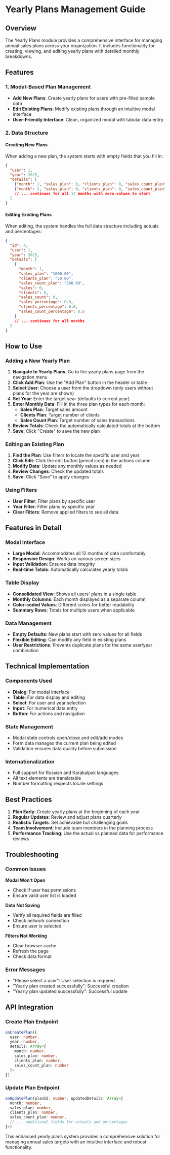 # Yearly Plans Management Guide

## Overview

The Yearly Plans module provides a comprehensive interface for managing annual sales plans across your organization. It includes functionality for creating, viewing, and editing yearly plans with detailed monthly breakdowns.

## Features

### 1. Modal-Based Plan Management
- **Add New Plans**: Create yearly plans for users with pre-filled sample data
- **Edit Existing Plans**: Modify existing plans through an intuitive modal interface
- **User-Friendly Interface**: Clean, organized modal with tabular data entry

### 2. Data Structure

#### Creating New Plans
When adding a new plan, the system starts with empty fields that you fill in:
```json
{
  "user": 1,
  "year": 2025,
  "details": [
    {"month": 1, "sales_plan": 0, "clients_plan": 0, "sales_count_plan": 0},
    {"month": 2, "sales_plan": 0, "clients_plan": 0, "sales_count_plan": 0},
    // ... continues for all 12 months with zero values to start
  ]
}
```

#### Editing Existing Plans
When editing, the system handles the full data structure including actuals and percentages:
```json
{
  "id": 4,
  "user": 1,
  "year": 2025,
  "details": [
    {
      "month": 1,
      "sales_plan": "1000.00",
      "clients_plan": "50.00",
      "sales_count_plan": "200.00",
      "sales": 0,
      "clients": 0,
      "sales_count": 0,
      "sales_percentage": 0.0,
      "clients_percentage": 0.0,
      "sales_count_percentage": 0.0
    }
    // ... continues for all months
  ]
}
```

## How to Use

### Adding a New Yearly Plan

1. **Navigate to Yearly Plans**: Go to the yearly plans page from the navigation menu
2. **Click Add Plan**: Use the "Add Plan" button in the header or table
3. **Select User**: Choose a user from the dropdown (only users without plans for the year are shown)
4. **Set Year**: Enter the target year (defaults to current year)
5. **Enter Monthly Data**: Fill in the three plan types for each month:
   - **Sales Plan**: Target sales amount
   - **Clients Plan**: Target number of clients
   - **Sales Count Plan**: Target number of sales transactions
6. **Review Totals**: Check the automatically calculated totals at the bottom
7. **Save**: Click "Create" to save the new plan

### Editing an Existing Plan

1. **Find the Plan**: Use filters to locate the specific user and year
2. **Click Edit**: Click the edit button (pencil icon) in the actions column
3. **Modify Data**: Update any monthly values as needed
4. **Review Changes**: Check the updated totals
5. **Save**: Click "Save" to apply changes

### Using Filters

- **User Filter**: Filter plans by specific user
- **Year Filter**: Filter plans by specific year
- **Clear Filters**: Remove applied filters to see all data

## Features in Detail

### Modal Interface
- **Large Modal**: Accommodates all 12 months of data comfortably
- **Responsive Design**: Works on various screen sizes
- **Input Validation**: Ensures data integrity
- **Real-time Totals**: Automatically calculates yearly totals

### Table Display
- **Consolidated View**: Shows all users' plans in a single table
- **Monthly Columns**: Each month displayed as a separate column
- **Color-coded Values**: Different colors for better readability
- **Summary Rows**: Totals for multiple users when applicable

### Data Management
- **Empty Defaults**: New plans start with zero values for all fields
- **Flexible Editing**: Can modify any field in existing plans
- **User Restrictions**: Prevents duplicate plans for the same user/year combination

## Technical Implementation

### Components Used
- **Dialog**: For modal interface
- **Table**: For data display and editing
- **Select**: For user and year selection
- **Input**: For numerical data entry
- **Button**: For actions and navigation

### State Management
- Modal state controls open/close and edit/add modes
- Form data manages the current plan being edited
- Validation ensures data quality before submission

### Internationalization
- Full support for Russian and Karakalpak languages
- All text elements are translatable
- Number formatting respects locale settings

## Best Practices

1. **Plan Early**: Create yearly plans at the beginning of each year
2. **Regular Updates**: Review and adjust plans quarterly
3. **Realistic Targets**: Set achievable but challenging goals
4. **Team Involvement**: Include team members in the planning process
5. **Performance Tracking**: Use the actual vs planned data for performance reviews

## Troubleshooting

### Common Issues

**Modal Won't Open**
- Check if user has permissions
- Ensure valid user list is loaded

**Data Not Saving**
- Verify all required fields are filled
- Check network connection
- Ensure user is selected

**Filters Not Working**
- Clear browser cache
- Refresh the page
- Check data format

### Error Messages
- "Please select a user": User selection is required
- "Yearly plan created successfully": Successful creation
- "Yearly plan updated successfully": Successful update

## API Integration

### Create Plan Endpoint
```typescript
onCreatePlan({
  user: number,
  year: number,
  details: Array<{
    month: number,
    sales_plan: number,
    clients_plan: number,
    sales_count_plan: number
  }>
})
```

### Update Plan Endpoint
```typescript
onUpdatePlan(planId: number, updatedDetails: Array<{
  month: number,
  sales_plan: number,
  clients_plan: number,
  sales_count_plan: number,
  // ... additional fields for actuals and percentages
}>)
```

This enhanced yearly plans system provides a comprehensive solution for managing annual sales targets with an intuitive interface and robust functionality.
